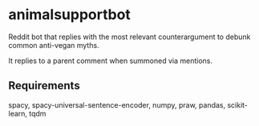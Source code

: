 # animalsupportbot

Reddit bot that replies with the most relevant counterargument to debunk common anti-vegan myths.

It replies to a parent comment when summoned via mentions.

## Requirements

spacy, spacy-universal-sentence-encoder, numpy, praw, pandas, scikit-learn, tqdm